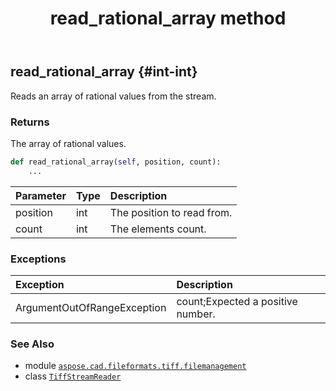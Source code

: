 ﻿---
title: read_rational_array method
second_title: Aspose.CAD for Python via .NET API References
description: 
type: docs
weight: 80
url: /python-net/aspose.cad.fileformats.tiff.filemanagement/tiffstreamreader/read_rational_array/
is_root: false
---

## read_rational_array {#int-int}

Reads an array of rational values from the stream.


### Returns 


The array of rational values.


```python
def read_rational_array(self, position, count):
    ...
```


| Parameter | Type | Description |
| :- | :- | :- |
| position | int | The position to read from. |
| count | int | The elements count. |
### Exceptions
| Exception | Description |
| :- | :- |
| ArgumentOutOfRangeException | count;Expected a positive number. |





### See Also
* module [`aspose.cad.fileformats.tiff.filemanagement`](../../)
* class [`TiffStreamReader`](/cad/python-net/aspose.cad.fileformats.tiff.filemanagement/tiffstreamreader)
